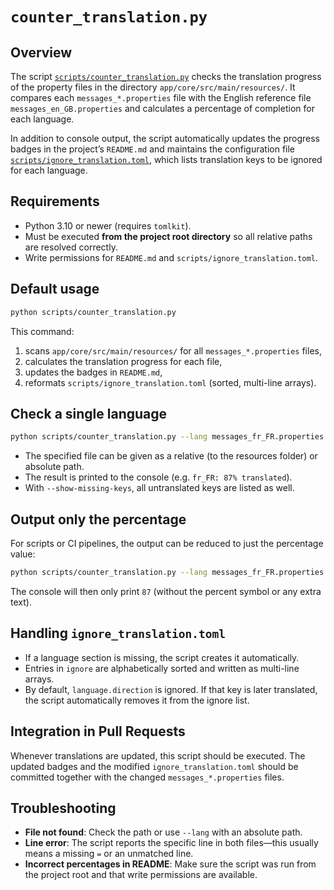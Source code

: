 # `counter_translation.py`

## Overview

The script [`scripts/counter_translation.py`](../scripts/counter_translation.py) checks the translation progress of the property files in the directory `app/core/src/main/resources/`.
It compares each `messages_*.properties` file with the English reference file `messages_en_GB.properties` and calculates a percentage of completion for each language.

In addition to console output, the script automatically updates the progress badges in the project’s `README.md` and maintains the configuration file [`scripts/ignore_translation.toml`](../scripts/ignore_translation.toml), which lists translation keys to be ignored for each language.

## Requirements

- Python 3.10 or newer (requires `tomlkit`).
- Must be executed **from the project root directory** so all relative paths are resolved correctly.
- Write permissions for `README.md` and `scripts/ignore_translation.toml`.

## Default usage

```bash
python scripts/counter_translation.py
```

This command:

1. scans `app/core/src/main/resources/` for all `messages_*.properties` files,
2. calculates the translation progress for each file,
3. updates the badges in `README.md`,
4. reformats `scripts/ignore_translation.toml` (sorted, multi-line arrays).

## Check a single language

```bash
python scripts/counter_translation.py --lang messages_fr_FR.properties
```

- The specified file can be given as a relative (to the resources folder) or absolute path.
- The result is printed to the console (e.g. `fr_FR: 87% translated`).
- With `--show-missing-keys`, all untranslated keys are listed as well.

## Output only the percentage

For scripts or CI pipelines, the output can be reduced to just the percentage value:

```bash
python scripts/counter_translation.py --lang messages_fr_FR.properties --show-percentage
```

The console will then only print `87` (without the percent symbol or any extra text).

## Handling `ignore_translation.toml`

- If a language section is missing, the script creates it automatically.
- Entries in `ignore` are alphabetically sorted and written as multi-line arrays.
- By default, `language.direction` is ignored. If that key is later translated, the script automatically removes it from the ignore list.

## Integration in Pull Requests

Whenever translations are updated, this script should be executed.
The updated badges and the modified `ignore_translation.toml` should be committed together with the changed `messages_*.properties` files.

## Troubleshooting

- **File not found**: Check the path or use `--lang` with an absolute path.
- **Line error**: The script reports the specific line in both files—this usually means a missing `=` or an unmatched line.
- **Incorrect percentages in README**: Make sure the script was run from the project root and that write permissions are available.

